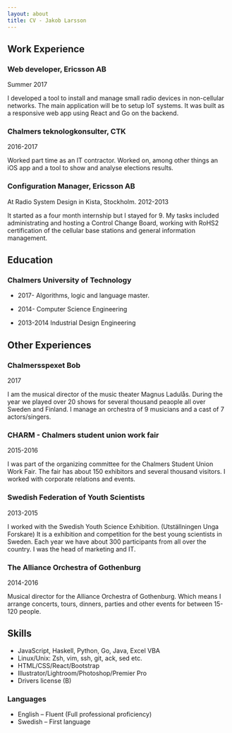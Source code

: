 ```yaml
---
layout: about
title: CV - Jakob Larsson
---
```



Work Experience
---------------

### Web developer, Ericsson AB
Summer 2017

I developed a tool to install and manage small radio devices in non-cellular
networks. The main application will be to setup IoT systems. It was built as
a responsive web app using React and Go on the backend.

### Chalmers teknologkonsulter, CTK
2016-2017

Worked part time as an IT contractor. Worked on, among other things an iOS app
and a tool to show and analyse elections results.



### Configuration Manager, Ericsson AB

At Radio System Design in Kista, Stockholm. 2012-2013

It started as a four month internship but I stayed for 9.
My tasks included administrating and hosting a Control Change Board, working
with RoHS2 certification of the cellular base stations and general
information management.


Education
---------

### Chalmers University of Technology

- 2017- Algorithms, logic and language master.
- 2014- Computer Science Engineering

- 2013-2014 Industrial Design Engineering


Other Experiences
-----------------

### Chalmersspexet Bob
2017

I am the musical director of the music theater Magnus Ladulås. During the year
we played over 20 shows for several thousand peaople all over Sweden and
Finland. I manage an orchestra of 9 musicians and a cast of 7 actors/singers.

### CHARM - Chalmers student union work fair
2015-2016

I was part of the organizing committee for the Chalmers Student Union Work
Fair. The fair has about 150 exhibitors and several thousand visitors.
I worked with corporate relations and events.


### Swedish Federation of Youth Scientists
2013-2015

I worked with the Swedish Youth Science
Exhibition. (Utställningen Unga Forskare)
It is a exhibition and competition for the best young scientists in Sweden.
Each year we have about 300 participants from all over the country.
I was the head of marketing and IT.

### The Alliance Orchestra of Gothenburg
2014-2016

Musical director for the Alliance Orchestra of Gothenburg.
Which means I arrange concerts, tours, dinners, parties and other events for
between 15-120 people.

Skills
------


- JavaScript, Haskell, Python, Go, Java, Excel VBA
- Linux/Unix: Zsh, vim, ssh, git, ack, sed etc.
- HTML/CSS/React/Bootstrap
- Illustrator/Lightroom/Photoshop/Premier Pro
- Drivers license (B)


### Languages

- English – Fluent (Full professional proficiency)
- Swedish – First language

